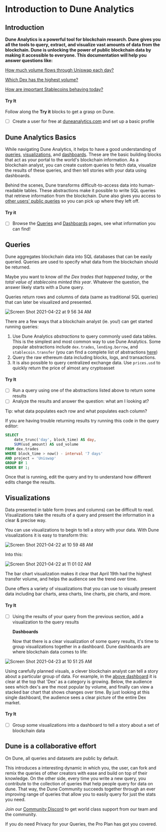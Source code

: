 # Introduction to Dune Analytics

## Introduction

**Dune Analytics is a powerful tool for blockchain research. Dune gives you all the tools to query, extract, and visualize vast amounts of data from the blockchain. Dune is unlocking the power of public blockchain data by making it accessible to everyone. This documentation will help you answer questions like:**

[How much volume flows through Uniswap each day?](https://duneanalytics.com/queries/3)

[Which Dex has the highest volume?](https://duneanalytics.com/queries/1847)

[How are important Stablecoins behaving today?](https://duneanalytics.com/hagaetc/stablecoins)

#### Try It

Follow along the **Try it** blocks to get a grasp on Dune.

* [ ] Create a user for free at [duneanalytics.com](./) and set up a basic profile

## Dune Analytics Basics

While navigating Dune Analytics, it helps to have a good understanding of [queries](./#queries), [visualizations](./#visualizations), and [dashboards](./#dashboards). These are the basic building blocks that act as your portal to the world's blockchain information. As a blockchain analyst, you can create custom queries to fetch data, visualize the results of these queries, and then tell stories with your data using dashboards.

Behind the scenes, Dune transforms difficult-to-access data into human-readable tables. These abstractions make it possible to write SQL queries that retrieve information from the blockchain. Dune also gives you access to [other users' public queries](https://duneanalytics.com/browse/queries) so you can pick up where they left off.

#### Try it

* [ ] Browse the [Queries](https://duneanalytics.com/browse/queries) and [Dashboards](https://duneanalytics.com/browse/dashboards) pages, see what information you can find!

## Queries

Dune aggregates blockchain data into SQL databases that can be easily queried. Queries are used to specify what data from the blockchain should be returned.

Maybe you want to know _all the Dex trades that happened today_, or the _total value of stablecoins minted this year_. Whatever the question, the answer likely starts with a Dune query.

Queries return rows and columns of data \(same as traditional SQL queries\) that can later be visualized and presented.

![Screen Shot 2021-04-22 at 9 56 34 AM](https://user-images.githubusercontent.com/76178256/115726979-357d1380-a351-11eb-83ee-16f0d57c6ecb.png)

There are a few ways that a blockchain analyst \(ie. you!\) can get started running queries:

1. Use Dune Analytics _abstractions_ to query commonly used data tables. This is the simplest and most common way to use Dune Analytics. Some popular abstractions include `dex.trades`, `lending.borrow`, and `stablecoin.transfer` \(you can find a complete list of abstractions [here](https://github.com/duneanalytics/abstractions)\)
2. Query the raw ethereum data including blocks, logs, and transactions.
3. It is also possible to query centralized exchange data. Use `prices.usd` to quickly return the price of almost any cryptoasset

#### Try It

* [ ] Run a query using one of the abstractions listed above to return some results
* [ ] Analyze the results and answer the question: what am I looking at? 

Tip: what data populates each row and what populates each column?

If you are having trouble returning results try running this code in the query editor:

```sql
SELECT
    date_trunc('day', block_time) AS day,
    SUM(usd_amount) AS usd_volume
FROM dex.trades
WHERE block_time > now() - interval '7 days'
AND project = 'Uniswap'
GROUP BY 1
ORDER BY 1;
```

Once that is running, edit the query and try to understand how different edits change the results.

## Visualizations

Data presented in table form \(rows and columns\) can be difficult to read. Visualizations take the results of a query and present the information in a clear & precise way.

You can use visualizations to begin to tell a story with your data. With Dune visualizations it is easy to transform this:

![Screen Shot 2021-04-22 at 10 59 48 AM](https://user-images.githubusercontent.com/76178256/115737269-fa331280-a359-11eb-9a31-c0dfe4b038e6.png)

Into this:

![Screen Shot 2021-04-22 at 11 01 02 AM](https://user-images.githubusercontent.com/76178256/115737692-5b5ae600-a35a-11eb-8145-bdcf9396cd03.png)

The bar chart visualization makes it clear that April 19th had the highest transfer volume, and helps the audience see the trend over time.

Dune offers a variety of visualizations that you can use to visually present data including bar charts, area charts, line charts, pie charts, and more.

#### Try It

* [ ] Using the results of your query from the previous section, add a visualization to the query results

  **Dashboards**

  Now that there is a clear visualization of some query results, it's time to group visualizations together in a dashboard. Dune dashboards are where blockchain data comes to life:

![Screen Shot 2021-04-23 at 10 51 25 AM](https://user-images.githubusercontent.com/76178256/115889404-e7841080-a421-11eb-9e30-8d43e58e28f4.png)

Using carefully planned visuals, a clever blockchain analyst can tell a story about a particular group of data. For example, in the [above dashboard](https://duneanalytics.com/hagaetc/dex-metrics) it is clear at the top that 'Dex' as a category is growing. Below, the audience sees which dex's are the most popular by volume, and finally can view a stacked bar chart that shows changes over time. By just looking at this single dashboard, the audience sees a clear picture of the entire Dex market.

#### Try It

* [ ] Group some visualizations into a dashboard to tell a story about a set of blockchain data

## Dune is a collaborative effort

On Dune, all queries and datasets are public by default.

This introduces a interesting dynamic in which you, the user, can fork and remix the queries of other creators with ease and build on top of their knowledge. On the other side, every time you write a new query, you contribute to the collection of queries that help people query for data on dune. That way, the Dune Community succeeds together through an ever improving range of queries that allow you to easily query for just the stats you need.

Join our [Community Discord](https://discord.gg/BJBHFR6sdy) to get world class support from our team and the community.

If you do need Privacy for your Queries, the Pro Plan has got you covered.

